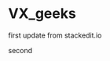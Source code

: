 
# VX_geeks

first update from stackedit.io

second

<!--stackedit_data:
eyJoaXN0b3J5IjpbMjEzMjA3OTY3MCwtNDYxNzAzNjgzXX0=
-->

